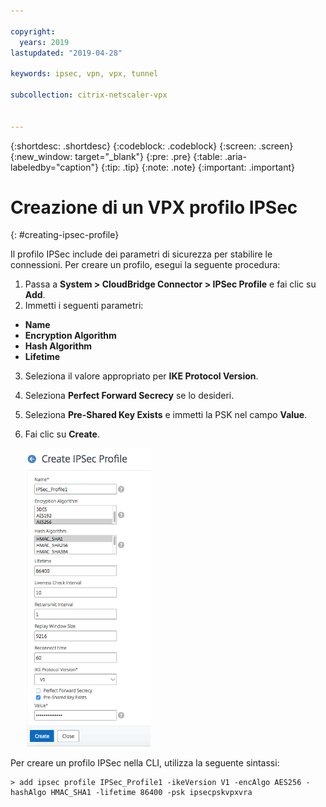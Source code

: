 ```yaml
---

copyright:
  years: 2019
lastupdated: "2019-04-28"

keywords: ipsec, vpn, vpx, tunnel

subcollection: citrix-netscaler-vpx


---
```


{:shortdesc: .shortdesc}
{:codeblock: .codeblock}
{:screen: .screen}
{:new_window: target="_blank"}
{:pre: .pre}
{:table: .aria-labeledby="caption"}
{:tip: .tip}
{:note: .note}
{:important: .important}

# Creazione di un VPX profilo IPSec 
{: #creating-ipsec-profile}

 Il profilo IPSec include dei parametri di sicurezza per stabilire le connessioni. Per creare un profilo, esegui la seguente procedura:

1.	Passa a **System > CloudBridge Connector > IPSec Profile** e fai clic su **Add**.
2.	Immetti i seguenti parametri:
  *	**Name**
  *	**Encryption Algorithm**
  *	**Hash Algorithm**
  *	**Lifetime**
3.	Seleziona il valore appropriato per **IKE Protocol Version**.
4.	Seleziona **Perfect Forward Secrecy** se lo desideri.
5.	Seleziona **Pre-Shared Key Exists** e immetti la PSK nel campo **Value**.
6.	Fai clic su **Create**.

    <img src="images/ipsecCreateProfile.png" alt="immagine" style="width: 200px;"/>

Per creare un profilo IPSec nella CLI, utilizza la seguente sintassi:
  
  ```
  > add ipsec profile IPSec_Profile1 -ikeVersion V1 -encAlgo AES256 -hashAlgo HMAC_SHA1 -lifetime 86400 -psk ipsecpskvpxvra
  
  ```
